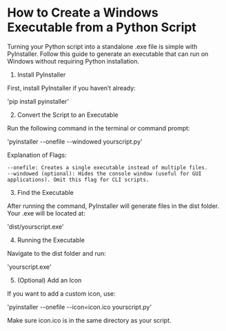# How to Create a Windows Executable from a Python Script

Turning your Python script into a standalone .exe file is simple with PyInstaller. Follow this guide to generate an executable that can run on Windows without requiring Python installation.
1. Install PyInstaller

First, install PyInstaller if you haven’t already:

'pip install pyinstaller'

2. Convert the Script to an Executable

Run the following command in the terminal or command prompt:

'pyinstaller --onefile --windowed yourscript.py'

Explanation of Flags:

    --onefile: Creates a single executable instead of multiple files.
    --windowed (optional): Hides the console window (useful for GUI applications). Omit this flag for CLI scripts.

3. Find the Executable

After running the command, PyInstaller will generate files in the dist folder. Your .exe will be located at:

'dist/yourscript.exe'

4. Running the Executable

Navigate to the dist folder and run:

'yourscript.exe'

5. (Optional) Add an Icon

If you want to add a custom icon, use:

'pyinstaller --onefile --icon=icon.ico yourscript.py'

Make sure icon.ico is in the same directory as your script.
